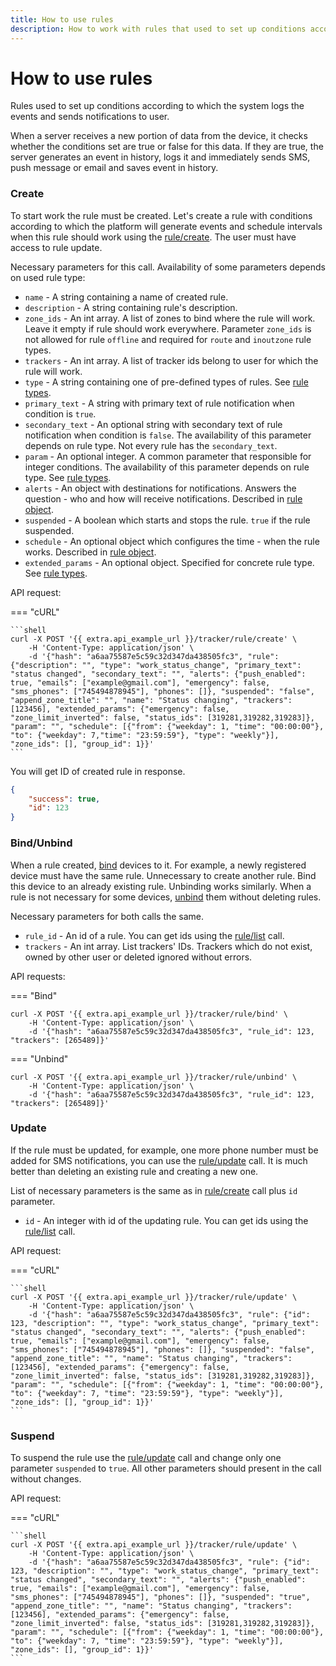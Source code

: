 ```yaml
---
title: How to use rules
description: How to work with rules that used to set up conditions according to which the system logs the events and sends notifications to user.
---
```


# How to use rules

Rules used to set up conditions according to which the system logs the events and sends notifications to user.

When a server receives a new portion of data from the device, it checks whether the conditions set are true 
or false for this data. If they are true, the server generates an event in history, logs it and immediately sends SMS,
push message or email and saves event in history.
 
### Create

To start work the rule must be created. Let's create a rule with conditions according to which the platform will generate events and schedule intervals when this
 rule should work using the [rule/create](../resources/tracking/tracker/rules/rule.md#create). The user must have access to rule update.

Necessary parameters for this call. Availability of some parameters depends on used rule type:

* `name` - A string containing a name of created rule.
* `description` - A string containing rule's description.
* `zone_ids` - An int array. A list of zones to bind where the rule will work. Leave it empty if rule should work 
everywhere. Parameter `zone_ids` is not allowed for rule `offline` and required for `route` and `inoutzone` rule types.
* `trackers` - An int array. A list of tracker ids belong to user for which the rule will work.
* `type` - A string containing one of pre-defined types of rules. See [rule types](../resources/tracking/tracker/rules/rule_types.md).
* `primary_text` - A string with primary text of rule notification when condition is `true`.
* `secondary_text` - An optional string with secondary text of rule notification when condition is `false`. The availability of 
this parameter depends on rule type. Not every rule has the `secondary_text`.
* `param` - An optional integer. A common parameter that responsible for integer conditions. 
The availability of this parameter depends on rule type. See [rule types](../resources/tracking/tracker/rules/rule_types.md). 
* `alerts` - An object with destinations for notifications. Answers the question - who and how will receive notifications. Described in [rule object](../resources/tracking/tracker/rules/rule.md).
* `suspended` - A boolean which starts and stops the rule. `true` if the rule suspended.
* `schedule` - An optional object which configures the time - when the rule works. Described in [rule object](../resources/tracking/tracker/rules/rule.md).
* `extended_params` - An optional object. Specified for concrete rule type. See [rule types](../resources/tracking/tracker/rules/rule_types.md).

API request:

=== "cURL"

    ```shell
    curl -X POST '{{ extra.api_example_url }}/tracker/rule/create' \
        -H 'Content-Type: application/json' \
        -d '{"hash": "a6aa75587e5c59c32d347da438505fc3", "rule": {"description": "", "type": "work_status_change", "primary_text": "status changed", "secondary_text": "", "alerts": {"push_enabled": true, "emails": ["example@gmail.com"], "emergency": false, "sms_phones": ["745494878945"], "phones": []}, "suspended": "false", "append_zone_title": "", "name": "Status changing", "trackers": [123456], "extended_params": {"emergency": false, "zone_limit_inverted": false, "status_ids": [319281,319282,319283]}, "param": "", "schedule": [{"from": {"weekday": 1, "time": "00:00:00"}, "to": {"weekday": 7,"time": "23:59:59"}, "type": "weekly"}], "zone_ids": [], "group_id": 1}}'
    ```

You will get ID of created rule in response. 

```json
{
    "success": true,
    "id": 123
}
```

### Bind/Unbind

When a rule created, [bind](../resources/tracking/tracker/rules/rule.md#bind) devices to it. For example, a newly registered device must have the same rule. Unnecessary
to create another rule. Bind this device to an already existing rule.
Unbinding works similarly. When a rule is not necessary for some devices, [unbind](../resources/tracking/tracker/rules/rule.md#unbind) them without deleting rules.

Necessary parameters for both calls the same.
 
* `rule_id` - An id of a rule. You can get ids using the [rule/list](../resources/tracking/tracker/rules/rule.md#list) call.
* `trackers` - An int array. List trackers' IDs. Trackers which do not exist, owned by other user or deleted ignored without errors.
 
API requests:
 
=== "Bind"

 ```shell
 curl -X POST '{{ extra.api_example_url }}/tracker/rule/bind' \
     -H 'Content-Type: application/json' \
     -d '{"hash": "a6aa75587e5c59c32d347da438505fc3", "rule_id": 123, "trackers": [265489]}'
 ```

=== "Unbind"

 ```shell
 curl -X POST '{{ extra.api_example_url }}/tracker/rule/unbind' \
     -H 'Content-Type: application/json' \
     -d '{"hash": "a6aa75587e5c59c32d347da438505fc3", "rule_id": 123, "trackers": [265489]}'
 ```

### Update

If the rule must be updated, for example, one more phone number must be added for SMS notifications, you can use the 
[rule/update](../resources/tracking/tracker/rules/rule.md#update) call. It is much better than deleting an existing rule and creating a new one.

List of necessary parameters is the same as in [rule/create](#create) call plus `id` parameter.

* `id` - An integer with id of the updating rule. You can get ids using the [rule/list](../resources/tracking/tracker/rules/rule.md#list) call.

API request:

=== "cURL"

    ```shell
    curl -X POST '{{ extra.api_example_url }}/tracker/rule/update' \
        -H 'Content-Type: application/json' \
        -d '{"hash": "a6aa75587e5c59c32d347da438505fc3", "rule": {"id": 123, "description": "", "type": "work_status_change", "primary_text": "status changed", "secondary_text": "", "alerts": {"push_enabled": true, "emails": ["example@gmail.com"], "emergency": false, "sms_phones": ["745494878945"], "phones": []}, "suspended": "false", "append_zone_title": "", "name": "Status changing", "trackers": [123456], "extended_params": {"emergency": false, "zone_limit_inverted": false, "status_ids": [319281,319282,319283]}, "param": "", "schedule": [{"from": {"weekday": 1, "time": "00:00:00"}, "to": {"weekday": 7, "time": "23:59:59"}, "type": "weekly"}], "zone_ids": [], "group_id": 1}}'
    ```
 
### Suspend

To suspend the rule use the [rule/update](../resources/tracking/tracker/rules/rule.md#update) call and change only one parameter `suspended` to `true`. All other parameters 
should present in the call without changes.
 
API request:

=== "cURL"

    ```shell
    curl -X POST '{{ extra.api_example_url }}/tracker/rule/update' \
        -H 'Content-Type: application/json' \
        -d '{"hash": "a6aa75587e5c59c32d347da438505fc3", "rule": {"id": 123, "description": "", "type": "work_status_change", "primary_text": "status changed", "secondary_text": "", "alerts": {"push_enabled": true, "emails": ["example@gmail.com"], "emergency": false, "sms_phones": ["745494878945"], "phones": []}, "suspended": "true", "append_zone_title": "", "name": "Status changing", "trackers": [123456], "extended_params": {"emergency": false, "zone_limit_inverted": false, "status_ids": [319281,319282,319283]}, "param": "", "schedule": [{"from": {"weekday": 1, "time": "00:00:00"}, "to": {"weekday": 7, "time": "23:59:59"}, "type": "weekly"}], "zone_ids": [], "group_id": 1}}'
    ```